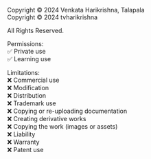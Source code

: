 Copyright © 2024 Venkata Harikrishna, Talapala <br>
Copyright © 2024 tvharikrishna

All Rights Reserved. 

Permissions: <br>
✅ Private use <br>
✅ Learning use <br>

Limitations: <br>
❌ Commercial use <br>
❌ Modification <br>
❌ Distribution <br>
❌ Trademark use <br>
❌ Copying or re-uploading documentation <br>
❌ Creating derivative works <br>
❌ Copying the work (images or assets) <br>
❌ Liability <br>
❌ Warranty <br>
❌ Patent use <br>
